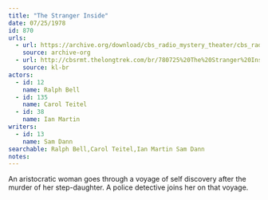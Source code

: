 ```yaml
---
title: "The Stranger Inside"
date: 07/25/1978
id: 870
urls: 
  - url: https://archive.org/download/cbs_radio_mystery_theater/cbs_radio_mystery_theater-0851-0900.zip/cbs_radio_mystery_theater-0851-0900%2Fcbsrmt_0870_the_stranger_inside.mp3
    source: archive-org
  - url: http://cbsrmt.thelongtrek.com/br/780725%20The%20Stranger%20Inside%20-%20WBBM.mp3
    source: kl-br
actors:  
  - id: 12
    name: Ralph Bell  
  - id: 135
    name: Carol Teitel  
  - id: 38
    name: Ian Martin
writers:  
  - id: 13
    name: Sam Dann
searchable: Ralph Bell,Carol Teitel,Ian Martin Sam Dann
notes:  
---
```

An aristocratic woman goes through a voyage of self discovery after the murder of her step-daughter. A police detective joins her on that voyage.